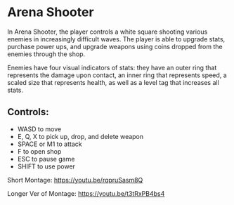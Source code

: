 # Arena Shooter

In Arena Shooter, the player controls a white square shooting various enemies in increasingly difficult waves. The player is able to upgrade stats, purchase power ups, and upgrade weapons using coins dropped from the enemies through the shop. 

Enemies have four visual indicators of stats: they have an outer ring that represents the damage upon contact, an inner ring that represents speed, a scaled size that represents health, as well as a level tag that increases all stats.

## Controls:

- WASD to move
- E, Q, X to pick up, drop, and delete weapon
- SPACE or M1 to attack
- F to open shop
- ESC to pause game
- SHIFT to use power

Short Montage:
https://youtu.be/rqpruSasm8Q

Longer Ver of Montage:
https://youtu.be/t3tRxPB4bs4
